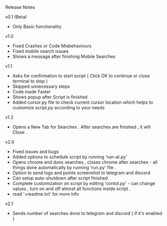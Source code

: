 Release Notes



v0.1 (Beta)
* Only Basic functionality 


v1.0
* Fixed Crashes or Code Misbehaviours
* Fixed mobile search issues
* Shows a message after finishing Mobile Searches


v1.1
* Asks for confirmation to start script ( Click OK to continue or close terminal to stop )
* Skipped unnecessary steps
* Code made Faster
* Shows popup after Script is finished
* Added cursor.py file to check current cursor location which helps to customize script.py according to your needs


v1.2
* Opens a New Tab for Searches . After searches are finished , it will Close .


v2.0
* Fixed issues and bugs
* Added options to schedule script by running 'run-at.py'
* Opens chrome and does searches , closes chrome after searches - all things done automatically by running 'run.py' file .
* Option to send logs and points screenshot to telegram and discord
* Can setup auto-shutdown after script finished
* Complete customization on script by editing 'contol.py' - can change values , turn on and off almost all functions inside script . 
* read '+readme.txt' for more info


v2.1
* Sends number of searches done to telegram and discord ( if it's enabled )
